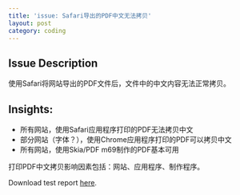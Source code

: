 ```yaml
---
title: 'issue: Safari导出的PDF中文无法拷贝'
layout: post
category: coding
---
```


## Issue Description

使用Safari将网站导出的PDF文件后，文件中的中文内容无法正常拷贝。

## Insights:

- 所有网站，使用Safari应用程序打印的PDF无法拷贝中文
- 部分网站（字体？），使用Chrome应用程序打印的PDF可以拷贝中文
- 所有网站，使用Skia/PDF m69制作的PDF基本可用

打印PDF中文拷贝影响因素包括：网站、应用程序、制作程序。

Download test report [here](/assets/downloads/2018-09-12-issue-safari-export-pdf-chinese-characters-copy-fail/test-report.numbers).